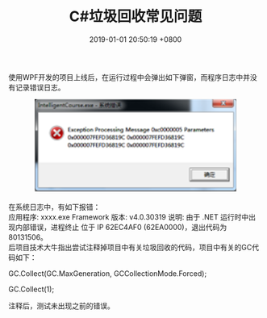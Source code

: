 ﻿---
layout: post
title:  "C#垃圾回收常见问题"
date:   2019-01-01 20:50:19 +0800
categories: jekyll update
---
使用WPF开发的项目上线后，在运行过程中会弹出如下弹窗，而程序日志中并没有记录错误日志。<br>
<div align="center"> <img src="https://github.com/liusimawen/liusimawen.github.io/blob/master/images/appcrash.png" width="400px"/> </div><br>
在系统日志中，有如下报错：<br>
应用程序: xxxx.exe Framework 版本: v4.0.30319 说明: 由于 .NET 运行时中出现内部错误，进程终止 位于 IP 62EC4AF0 (62EA0000)，退出代码为 80131506。<br>
后项目技术大牛指出尝试注释掉项目中有关垃圾回收的代码，项目中有关的GC代码如下：<br>
<p>GC.Collect(GC.MaxGeneration, GCCollectionMode.Forced);</p>
<p>GC.Collect(1);</p>
注释后，测试未出现之前的错误。
